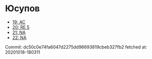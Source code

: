 # Юсупов
- [19: AC](19.md)
- [20: RE 5](20.md)
- [21: NA](21.md)
- [22: NA](22.md)

Commit: dc50c0e74fa6047d2275dd96693819cbeb327fb2
 fetched at: 20201018-180311
